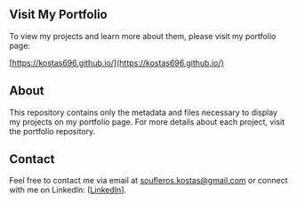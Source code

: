 ## Visit My Portfolio

To view my projects and learn more about them, please visit my portfolio page:

[https://kostas696.github.io/](https://kostas696.github.io/)

## About

This repository contains only the metadata and files necessary to display my projects on my portfolio page. For more details about each project, visit the portfolio repository.

## Contact

Feel free to contact me via email at soufleros.kostas@gmail.com or connect with me on LinkedIn: ([LinkedIn](https://www.linkedin.com/in/konstantinos-soufleros/)].
